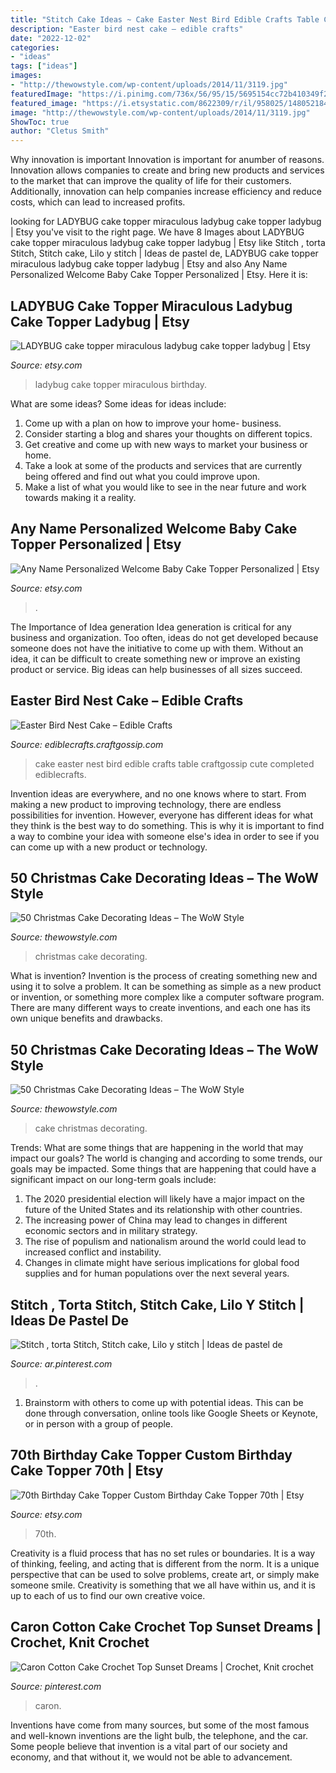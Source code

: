 ```yaml
---
title: "Stitch Cake Ideas ~ Cake Easter Nest Bird Edible Crafts Table Craftgossip Cute Completed Ediblecrafts"
description: "Easter bird nest cake – edible crafts"
date: "2022-12-02"
categories:
- "ideas"
tags: ["ideas"]
images:
- "http://thewowstyle.com/wp-content/uploads/2014/11/3119.jpg"
featuredImage: "https://i.pinimg.com/736x/56/95/15/5695154cc72b410349f282cdf433fb10.jpg"
featured_image: "https://i.etsystatic.com/8622309/r/il/958025/1480521845/il_794xN.1480521845_hhue.jpg"
image: "http://thewowstyle.com/wp-content/uploads/2014/11/3119.jpg"
ShowToc: true
author: "Cletus Smith"
---
```



Why innovation is important
Innovation is important for anumber of reasons. Innovation allows companies to create and bring new products and services to the market that can improve the quality of life for their customers. Additionally, innovation can help companies increase efficiency and reduce costs, which can lead to increased profits.

	

		
looking for LADYBUG cake topper miraculous ladybug cake topper ladybug | Etsy you've visit to the right page. We have 8 Images about LADYBUG cake topper miraculous ladybug cake topper ladybug | Etsy like Stitch , torta Stitch, Stitch cake, Lilo y stitch | Ideas de pastel de, LADYBUG cake topper miraculous ladybug cake topper ladybug | Etsy and also Any Name Personalized Welcome Baby Cake Topper Personalized | Etsy. Here it is:
		
    
## LADYBUG Cake Topper Miraculous Ladybug Cake Topper Ladybug | Etsy

<img loading=lazy src="https://i.etsystatic.com/21383628/r/il/05c86a/2573072180/il_794xN.2573072180_mp5c.jpg" onerror="this.onerror=null;this.src='https://tse2.mm.bing.net/th?id=OIP.C7ODV1NsXkFTRuYPrxv-QwHaJ4&amp;pid=15.1';" alt="LADYBUG cake topper miraculous ladybug cake topper ladybug | Etsy">

_Source: etsy.com_

>ladybug cake topper miraculous birthday. 

	

What are some ideas?
Some ideas for ideas include:
1. Come up with a plan on how to improve your home- business. 
2. Consider starting a blog and shares your thoughts on different topics. 
3. Get creative and come up with new ways to market your business or home. 
4. Take a look at some of the products and services that are currently being offered and find out what you could improve upon. 
5. Make a list of what you would like to see in the near future and work towards making it a reality. 

    
## Any Name Personalized Welcome Baby Cake Topper Personalized | Etsy

<img loading=lazy src="https://i.etsystatic.com/12940379/r/il/5a0d9f/1077171373/il_794xN.1077171373_4g5a.jpg" onerror="this.onerror=null;this.src='https://tse2.mm.bing.net/th?id=OIP.Ehz4mA4hZyFZRw48gSbWHgHaJ4&amp;pid=15.1';" alt="Any Name Personalized Welcome Baby Cake Topper Personalized | Etsy">

_Source: etsy.com_

>. 

	

The Importance of Idea generation
Idea generation is critical for any business and organization. Too often, ideas do not get developed because someone does not have the initiative to come up with them. Without an idea, it can be difficult to create something new or improve an existing product or service. Big ideas can help businesses of all sizes succeed.

    
## Easter Bird Nest Cake – Edible Crafts

<img loading=lazy src="https://i1.wp.com/ediblecrafts.craftgossip.com/files/2014/03/Completed-Cake.jpg?fit=450%2C450&amp;ssl=1" onerror="this.onerror=null;this.src='https://tse1.mm.bing.net/th?id=OIP.98f1bQs5Y07H0nlLPm1v3wAAAA&amp;pid=15.1';" alt="Easter Bird Nest Cake – Edible Crafts">

_Source: ediblecrafts.craftgossip.com_

>cake easter nest bird edible crafts table craftgossip cute completed ediblecrafts. 

	

Invention ideas are everywhere, and no one knows where to start. From making a new product to improving technology, there are endless possibilities for invention. However, everyone has different ideas for what they think is the best way to do something. This is why it is important to find a way to combine your idea with someone else's idea in order to see if you can come up with a new product or technology.

    
## 50 Christmas Cake Decorating Ideas – The WoW Style

<img loading=lazy src="http://thewowstyle.com/wp-content/uploads/2014/11/3119.jpg" onerror="this.onerror=null;this.src='https://tse4.mm.bing.net/th?id=OIP.lhCHn3mt9WMLWJn1-SoezgHaLn&amp;pid=15.1';" alt="50 Christmas Cake Decorating Ideas – The WoW Style">

_Source: thewowstyle.com_

>christmas cake decorating. 

	

What is invention?
Invention is the process of creating something new and using it to solve a problem. It can be something as simple as a new product or invention, or something more complex like a computer software program. There are many different ways to create inventions, and each one has its own unique benefits and drawbacks.

    
## 50 Christmas Cake Decorating Ideas – The WoW Style

<img loading=lazy src="http://thewowstyle.com/wp-content/uploads/2014/11/2125.jpg" onerror="this.onerror=null;this.src='https://tse1.mm.bing.net/th?id=OIP.y5pm_JnX7-t-GKCr0l41OwHaLJ&amp;pid=15.1';" alt="50 Christmas Cake Decorating Ideas – The WoW Style">

_Source: thewowstyle.com_

>cake christmas decorating. 

	

Trends: What are some things that are happening in the world that may impact our goals?
The world is changing and according to some trends, our goals may be impacted. Some things that are happening that could have a significant impact on our long-term goals include:
1. The 2020 presidential election will likely have a major impact on the future of the United States and its relationship with other countries.
2. The increasing power of China may lead to changes in different economic sectors and in military strategy.
3. The rise of populism and nationalism around the world could lead to increased conflict and instability.
4. Changes in climate might have serious implications for global food supplies and for human populations over the next several years.

    
## Stitch , Torta Stitch, Stitch Cake, Lilo Y Stitch | Ideas De Pastel De

<img loading=lazy src="https://i.pinimg.com/736x/d3/8e/2f/d38e2f6c554df165517df126632ad28b.jpg" onerror="this.onerror=null;this.src='https://tse4.mm.bing.net/th?id=OIP.boHqRSf11BKB-DV8wJ34LgHaJ3&amp;pid=15.1';" alt="Stitch , torta Stitch, Stitch cake, Lilo y stitch | Ideas de pastel de">

_Source: ar.pinterest.com_

>. 

	

1. Brainstorm with others to come up with potential ideas. This can be done through conversation, online tools like Google Sheets or Keynote, or in person with a group of people.

    
## 70th Birthday Cake Topper Custom Birthday Cake Topper 70th | Etsy

<img loading=lazy src="https://i.etsystatic.com/8622309/r/il/958025/1480521845/il_794xN.1480521845_hhue.jpg" onerror="this.onerror=null;this.src='https://tse3.mm.bing.net/th?id=OIP.bEj-h0hQ2o6bcr6ZLZfDRgHaJ4&amp;pid=15.1';" alt="70th Birthday Cake Topper Custom Birthday Cake Topper 70th | Etsy">

_Source: etsy.com_

>70th. 

	

Creativity is a fluid process that has no set rules or boundaries. It is a way of thinking, feeling, and acting that is different from the norm. It is a unique perspective that can be used to solve problems, create art, or simply make someone smile. Creativity is something that we all have within us, and it is up to each of us to find our own creative voice.

    
## Caron Cotton Cake Crochet Top Sunset Dreams | Crochet, Knit Crochet

<img loading=lazy src="https://i.pinimg.com/736x/56/95/15/5695154cc72b410349f282cdf433fb10.jpg" onerror="this.onerror=null;this.src='https://tse1.mm.bing.net/th?id=OIP.RM3e6_JYcHwnxT2MdanPtQHaJ3&amp;pid=15.1';" alt="Caron Cotton Cake Crochet Top Sunset Dreams | Crochet, Knit crochet">

_Source: pinterest.com_

>caron. 

	

Inventions have come from many sources, but some of the most famous and well-known inventions are the light bulb, the telephone, and the car. Some people believe that invention is a vital part of our society and economy, and that without it, we would not be able to advancement.

